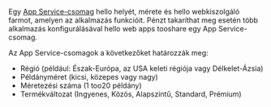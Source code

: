 Egy [App Service-csomag](../articles/app-service/azure-web-sites-web-hosting-plans-in-depth-overview.md) hello helyét, mérete és hello webkiszolgáló farmot, amelyen az alkalmazás funkcióit. Pénzt takaríthat meg esetén több alkalmazás konfigurálásával hello web apps tooshare egy App Service-csomag.

Az App Service-csomagok a következőket határozzák meg:

* Régió (például: Észak-Európa, az USA keleti régiója vagy Délkelet-Ázsia)
* Példányméret (kicsi, közepes vagy nagy)
* Méretezési száma (1 too20 példány)
* Termékváltozat (Ingyenes, Közös, Alapszintű, Standard, Prémium)